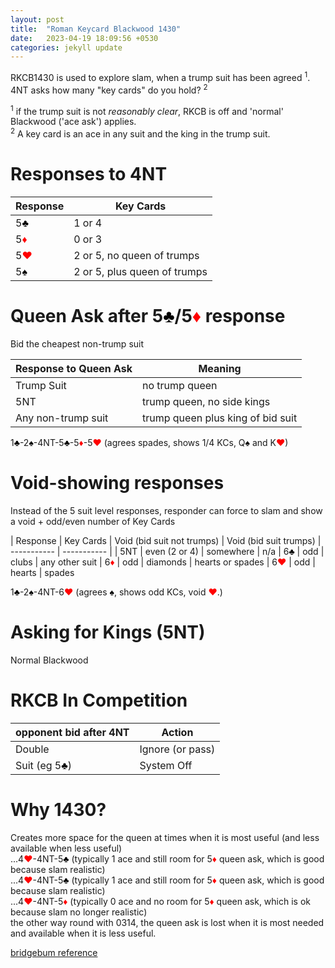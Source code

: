 ```yaml
---
layout: post
title:  "Roman Keycard Blackwood 1430"
date:   2023-04-19 18:09:56 +0530
categories: jekyll update
---
```

RKCB1430 is used to explore slam, when a trump suit has been agreed <sup>1</sup>.<br>
4NT asks how many "key cards" do you hold? <sup>2</sup>

<sup>1</sup> if the trump suit is not *reasonably clear*, RKCB is off and 'normal' Blackwood ('ace ask') applies.<br>
<sup>2</sup> A key card is an ace in any suit and the king in the trump suit.

# Responses to 4NT

| Response | Key Cards |
| ----------- | ----------- |
| 5<font style='color:black;'>&clubs;</font> | 1 or 4 |
| 5<font style='color:red;'>&diams;</font> | 0 or 3  |
| 5<font style='color:red;'>&hearts;</font> | 2 or 5, no queen of trumps |
| 5<font style='color:black;'>&spades;</font> | 2 or 5, plus queen of trumps |

# Queen Ask after 5<font style='color:black;'>&clubs;</font>/5<font style='color:red;'>&diams;</font> response
Bid the cheapest non-trump suit

| Response to Queen Ask | Meaning |
| ----------- | ----------- |
| Trump Suit | no trump queen |
| 5NT | trump queen, no side kings  |
| Any non-trump suit | trump queen plus king of bid suit |

1<font style='color:black;'>&clubs;</font>-2<font style='color:black;'>&spades;</font>-4NT-5<font style='color:black;'>&clubs;</font>-5<font style='color:red;'>&diams;</font>-5<font style='color:red;'>&hearts;</font> (agrees spades, shows 1/4 KCs, Q<font style='color:black;'>&spades;</font> and K<font style='color:red;'>&hearts;</font>)

# Void-showing responses

Instead of the 5 suit level responses, responder can force to slam and show a void + odd/even number of Key Cards

| Response | Key Cards | Void (bid suit not trumps) | Void (bid suit trumps)
| ----------- | ----------- |
| 5NT | even (2 or 4) | somewhere | n/a
| 6<font style='color:black;'>&clubs;</font> | odd | clubs | any other suit
| 6<font style='color:red;'>&diams;</font> | odd  | diamonds | hearts or spades
| 6<font style='color:red;'>&hearts;</font> | odd | hearts | spades

1<font style='color:black;'>&clubs;</font>-2<font style='color:black;'>&spades;</font>-4NT-6<font style='color:red;'>&hearts;</font> (agrees <font style='color:black;'>&spades;</font>, shows odd KCs, void <font style='color:red;'>&hearts;</font>.)

# Asking for Kings (5NT)
Normal Blackwood

# RKCB In Competition

| opponent bid after 4NT | Action | 
| ----------- | ----------- |
| Double | Ignore (or pass) |
| Suit (eg 5<font style='color:black;'>&clubs;</font>) | System Off |

# Why 1430?
Creates more space for the queen at times when it is most useful (and less available when less useful)<br>
...4<font style='color:red;'>&hearts;</font>-4NT-5<font style='color:black;'>&clubs;</font> (typically 1 ace and still room for 5<font style='color:red;'>&diams;</font> queen ask, which is good because slam realistic)<br>
...4<font style='color:red;'>&hearts;</font>-4NT-5<font style='color:black;'>&clubs;</font> (typically 1 ace and still room for 5<font style='color:red;'>&diams;</font> queen ask, which is good because slam realistic)<br>
...4<font style='color:red;'>&hearts;</font>-4NT-5<font style='color:red;'>&diams;</font> (typically 0 ace and no room for 5<font style='color:red;'>&diams;</font> queen ask, which is ok because slam no longer realistic)<br>
the other way round with 0314, the queen ask is lost when it is most needed and available when it is less useful.

[bridgebum reference](https://www.bridgebum.com/roman_key_card_blackwood.php)


